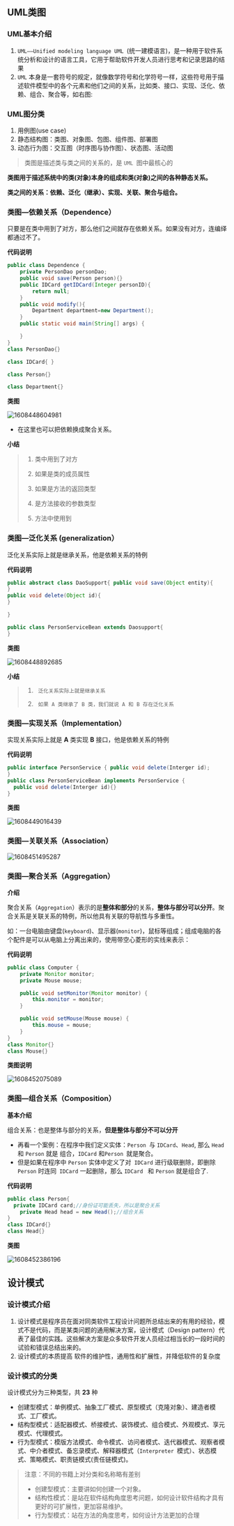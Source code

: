 ## UML类图

### UML基本介绍

1. `UML——Unified modeling language UML `(统一建模语言)，是一种用于软件系统分析和设计的语言工具，它用于帮助软件开发人员进行思考和记录思路的结果
2. `UML` 本身是一套符号的规定，就像数学符号和化学符号一样，这些符号用于描述软件模型中的各个元素和他们之间的关系，比如类、接口、实现、泛化、依赖、组合、聚合等，如右图:

### UML图分类

1. 用例图(use case)
2. 静态结构图：类图、对象图、包图、组件图、部署图
3. 动态行为图：交互图（时序图与协作图）、状态图、活动图

> 类图是描述类与类之间的关系的，是 `UML `图中最核心的

**类图用于描述系统中的类(对象)本身的组成和类(对象)之间的各种静态关系。**

**类之间的关系：依赖、泛化（继承）、实现、关联、聚合与组合。**

### 类图—依赖关系（Dependence）

只要是在类中用到了对方，那么他们之间就存在依赖关系。如果没有对方，连编绎都通过不了。

**代码说明**

```java
public class Dependence {
    private PersonDao personDao;
    public void save(Person person){}
    public IDCard getIDCard(Integer personID){
        return null;
    }
    public void modify(){
        Department department=new Department();
    }
    public static void main(String[] args) {

    }
}
class PersonDao{}

class IDCard{ }

class Person{}

class Department{}

```

**类图**

![1608448604981](https://tprzfbucket.oss-cn-beijing.aliyuncs.com/design/202012/20/151646-59730.png)

- 在这里也可以把依赖换成聚合关系。

**小结**

> 1)	类中用到了对方
>
> 2) 	如果是类的成员属性
>
> 3)	如果是方法的返回类型
>
> 4)	是方法接收的参数类型
>
> 5)	方法中使用到

### 类图—泛化关系 (generalization）

泛化关系实际上就是继承关系，他是依赖关系的特例

**代码说明**

```java
public abstract class DaoSupport{ public void save(Object entity){
}
public void delete(Object id){
}

}

public class PersonServiceBean extends Daosupport{
}

```

**类图**

![1608448892685](https://tprzfbucket.oss-cn-beijing.aliyuncs.com/design/202012/20/152139-910427.png)

**小结**

> 1)      泛化关系实际上就是继承关系
>
> 2)      如果 A 类继承了 B 类，我们就说 A 和 B 存在泛化关系

### 类图—实现关系（Implementation）

实现关系实际上就是 **A** 类实现 **B** 接口，他是依赖关系的特例

**代码说明**

```java
public interface PersonService { public void delete(Interger id);
}
public class PersonServiceBean implements PersonService { 
  public void delete(Interger id){}
}

```

**类图**

![1608449016439](https://tprzfbucket.oss-cn-beijing.aliyuncs.com/design/202012/20/152338-893737.png)

### 类图—关联关系（Association）

![1608451495287](https://tprzfbucket.oss-cn-beijing.aliyuncs.com/hadoop/202109/24/165124-607443.png)

### 类图—聚合关系（Aggregation）

**介绍**

聚合关系（`Aggregation`）表示的是**整体和部分**的关系，**整体与部分可以分开**。聚合关系是关联关系的特例，所以他具有关联的导航性与多重性。

如：一台电脑由键盘(`keyboard`)、显示器(`monitor`)，鼠标等组成；组成电脑的各个配件是可以从电脑上分离出来的，使用带空心菱形的实线来表示：

**代码说明**

```java
public class Computer {
    private Monitor monitor;
    private Mouse mouse;

    public void setMonitor(Monitor monitor) {
        this.monitor = monitor;
    }

    public void setMouse(Mouse mouse) {
        this.mouse = mouse;
    }
}
class Monitor{}
class Mouse{}
```

**类图说明**

![1608452075089](https://tprzfbucket.oss-cn-beijing.aliyuncs.com/design/202012/20/161436-77360.png)

### 类图—组合关系（Composition）

**基本介绍**

组合关系：也是整体与部分的关系，**但是整体与部分不可以分开**

- 再看一个案例：在程序中我们定义实体：`Person `与 `IDCard`、`Head`, 那么 `Head` 和 `Person` 就是 组合，`IDCard` 和`Person `就是聚合。
- 但是如果在程序中 `Person` 实体中定义了对` IDCard` 进行级联删除，即删除 `Person` 时连同` IDCard` 一起删除，那么 `IDCard ` 和 `Person` 就是组合了.

**代码说明**

```java
public class Person{ 
  private IDCard card;//身份证可能丢失，所以是聚合关系
	private Head head = new Head();//组合关系
}
class IDCard{} 
class Head{}
```

**类图**

![1608452386196](https://tprzfbucket.oss-cn-beijing.aliyuncs.com/design/202012/20/161948-221855.png)

## 设计模式

### 设计模式介绍

1. 设计模式是程序员在面对同类软件工程设计问题所总结出来的有用的经验，模式不是代码，而是某类问题的通用解决方案，设计模式（Design pattern）代表了最佳的实践。这些解决方案是众多软件开发人员经过相当长的一段时间的试验和错误总结出来的。
2. 设计模式的本质提高 软件的维护性，通用性和扩展性，并降低软件的复杂度

### 设计模式的分类

设计模式分为三种类型，共 **23** 种

- 创建型模式：单例模式、抽象工厂模式、原型模式（克隆对象）、建造者模式、工厂模式。
- 结构型模式：适配器模式、桥接模式、装饰模式、组合模式、外观模式、享元模式、代理模式。
- 行为型模式：模版方法模式、命令模式、访问者模式、迭代器模式、观察者模式、中介者模式、备忘录模式、解释器模式（`Interpreter `模式）、状态模式、策略模式、职责链模式(责任链模式)。

> 注意：不同的书籍上对分类和名称略有差别
>
> - 创建型模式：主要讲如何创建一个对象。
> - 结构性模式：是站在软件结构角度思考问题，如何设计软件结构才具有更好的可扩展性，更加容易维护。
> - 行为型模式：站在方法的角度思考，如何设计方法更加的合理

